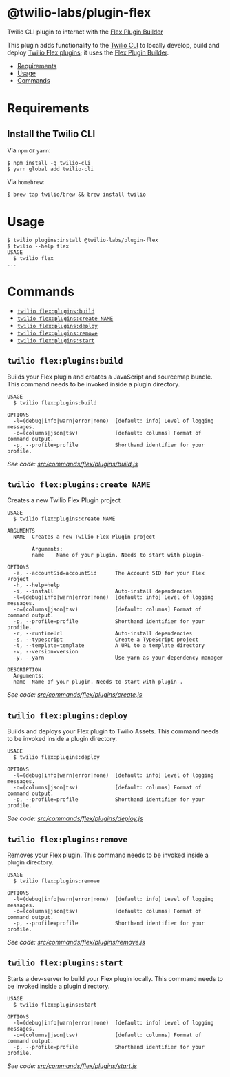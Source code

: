 @twilio-labs/plugin-flex
========================

Twilio CLI plugin to interact with the [Flex Plugin Builder](github.com/twilio/flex-plugin-builder)

This plugin adds functionality to the [Twilio CLI](https://github.com/twilio/twilio-cli) to locally develop,
build and deploy [Twilio Flex plugins](https://www.twilio.com/docs/flex/plugin-builder); it uses the [Flex Plugin Builder](https://github.com/twilio/flex-plugin-builder).

<!-- toc -->
* [Requirements](#requirements)
* [Usage](#usage)
* [Commands](#commands)
<!-- tocstop -->

# Requirements

## Install the Twilio CLI

Via `npm` or `yarn`:

```sh-session
$ npm install -g twilio-cli
$ yarn global add twilio-cli
```

Via `homebrew`:

```sh-session
$ brew tap twilio/brew && brew install twilio
```

# Usage

```sh-session
$ twilio plugins:install @twilio-labs/plugin-flex
$ twilio --help flex
USAGE
  $ twilio flex
...
```

# Commands

<!-- commands -->
* [`twilio flex:plugins:build`](#twilio-flexpluginsbuild)
* [`twilio flex:plugins:create NAME`](#twilio-flexpluginscreate-name)
* [`twilio flex:plugins:deploy`](#twilio-flexpluginsdeploy)
* [`twilio flex:plugins:remove`](#twilio-flexpluginsremove)
* [`twilio flex:plugins:start`](#twilio-flexpluginsstart)

## `twilio flex:plugins:build`

Builds your Flex plugin and creates a JavaScript and sourcemap bundle. This command needs to be invoked inside a plugin directory.

```
USAGE
  $ twilio flex:plugins:build

OPTIONS
  -l=(debug|info|warn|error|none)  [default: info] Level of logging messages.
  -o=(columns|json|tsv)            [default: columns] Format of command output.
  -p, --profile=profile            Shorthand identifier for your profile.
```

_See code: [src/commands/flex/plugins/build.js](https://github.com/twilio/plugin-flex/blob/v0.1.3/src/commands/flex/plugins/build.js)_

## `twilio flex:plugins:create NAME`

Creates a new Twilio Flex Plugin project

```
USAGE
  $ twilio flex:plugins:create NAME

ARGUMENTS
  NAME  Creates a new Twilio Flex Plugin project

        Arguments:
        name	Name of your plugin. Needs to start with plugin-

OPTIONS
  -a, --accountSid=accountSid      The Account SID for your Flex Project
  -h, --help=help
  -i, --install                    Auto-install dependencies
  -l=(debug|info|warn|error|none)  [default: info] Level of logging messages.
  -o=(columns|json|tsv)            [default: columns] Format of command output.
  -p, --profile=profile            Shorthand identifier for your profile.
  -r, --runtimeUrl                 Auto-install dependencies
  -s, --typescript                 Create a TypeScript project
  -t, --template=template          A URL to a template directory
  -v, --version=version
  -y, --yarn                       Use yarn as your dependency manager

DESCRIPTION
  Arguments:
  name	Name of your plugin. Needs to start with plugin-.
```

_See code: [src/commands/flex/plugins/create.js](https://github.com/twilio/plugin-flex/blob/v0.1.3/src/commands/flex/plugins/create.js)_

## `twilio flex:plugins:deploy`

Builds and deploys your Flex plugin to Twilio Assets. This command needs to be invoked inside a plugin directory.

```
USAGE
  $ twilio flex:plugins:deploy

OPTIONS
  -l=(debug|info|warn|error|none)  [default: info] Level of logging messages.
  -o=(columns|json|tsv)            [default: columns] Format of command output.
  -p, --profile=profile            Shorthand identifier for your profile.
```

_See code: [src/commands/flex/plugins/deploy.js](https://github.com/twilio/plugin-flex/blob/v0.1.3/src/commands/flex/plugins/deploy.js)_

## `twilio flex:plugins:remove`

Removes your Flex plugin. This command needs to be invoked inside a plugin directory.

```
USAGE
  $ twilio flex:plugins:remove

OPTIONS
  -l=(debug|info|warn|error|none)  [default: info] Level of logging messages.
  -o=(columns|json|tsv)            [default: columns] Format of command output.
  -p, --profile=profile            Shorthand identifier for your profile.
```

_See code: [src/commands/flex/plugins/remove.js](https://github.com/twilio/plugin-flex/blob/v0.1.3/src/commands/flex/plugins/remove.js)_

## `twilio flex:plugins:start`

Starts a dev-server to build your Flex plugin locally. This command needs to be invoked inside a plugin directory.

```
USAGE
  $ twilio flex:plugins:start

OPTIONS
  -l=(debug|info|warn|error|none)  [default: info] Level of logging messages.
  -o=(columns|json|tsv)            [default: columns] Format of command output.
  -p, --profile=profile            Shorthand identifier for your profile.
```

_See code: [src/commands/flex/plugins/start.js](https://github.com/twilio/plugin-flex/blob/v0.1.3/src/commands/flex/plugins/start.js)_
<!-- commandsstop -->
